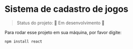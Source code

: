 # Sistema de cadastro de jogos

> Status do projeto: 🚧 Em desenvolvimento 🚧

Para rodar esse projeto em sua máquina, por favor digite:

```
npm install react
```
